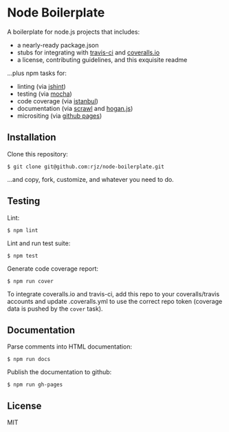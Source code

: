 Node Boilerplate
===============================================================================

A boilerplate for node.js projects that includes:

  * a nearly-ready package.json
  * stubs for integrating with [travis-ci][travis] and [coveralls.io][coveralls]
  * a license, contributing guidelines, and this exquisite readme

...plus npm tasks for:

  * linting (via [jshint][jshint])
  * testing (via [mocha][mocha])
  * code coverage (via [istanbul][istanbul])
  * documentation (via [scrawl][scrawl] and [hogan.js][hoganjs])
  * micrositing (via [github pages][gh-pages])

Installation
-------------------------------------------------------------------------------

Clone this repository:

    $ git clone git@github.com:rjz/node-boilerplate.git

...and copy, fork, customize, and whatever you need to do.

Testing
-------------------------------------------------------------------------------

Lint:

    $ npm lint

Lint and run test suite:

    $ npm test

Generate code coverage report:

    $ npm run cover

To integrate coveralls.io and travis-ci, add this repo to your coveralls/travis
accounts and update .coveralls.yml to use the correct repo token (coverage data
is pushed by the `cover` task).

Documentation
-------------------------------------------------------------------------------

Parse comments into HTML documentation:

    $ npm run docs

Publish the documentation to github:

    $ npm run gh-pages

License
-------------------------------------------------------------------------------

MIT

[coveralls]: https://coveralls.io
[gh-pages]: https://pages.github.com
[hoganjs]: http://twitter.github.io/hogan.js
[istanbul]: https://github.com/gotwarlost/istanbul
[jshint]: http://www.jshint.com
[mocha]: https://github.com/visionmedia/mocha
[scrawl]: https://github.com/caolan/scrawl
[travis]: https://travis-ci.org

